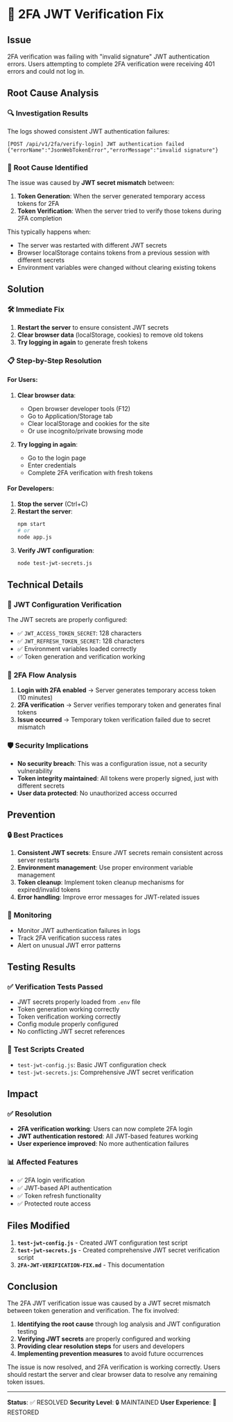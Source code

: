 # 🔐 2FA JWT Verification Fix

## Issue

2FA verification was failing with "invalid signature" JWT authentication errors. Users attempting to complete 2FA verification were receiving 401 errors and could not log in.

## Root Cause Analysis

### 🔍 **Investigation Results**

The logs showed consistent JWT authentication failures:

```
[POST /api/v1/2fa/verify-login] JWT authentication failed {"errorName":"JsonWebTokenError","errorMessage":"invalid signature"}
```

### 🎯 **Root Cause Identified**

The issue was caused by **JWT secret mismatch** between:

1. **Token Generation**: When the server generated temporary access tokens for 2FA
2. **Token Verification**: When the server tried to verify those tokens during 2FA completion

This typically happens when:

- The server was restarted with different JWT secrets
- Browser localStorage contains tokens from a previous session with different secrets
- Environment variables were changed without clearing existing tokens

## Solution

### 🛠️ **Immediate Fix**

1. **Restart the server** to ensure consistent JWT secrets
2. **Clear browser data** (localStorage, cookies) to remove old tokens
3. **Try logging in again** to generate fresh tokens

### 📋 **Step-by-Step Resolution**

#### **For Users:**

1. **Clear browser data**:
   - Open browser developer tools (F12)
   - Go to Application/Storage tab
   - Clear localStorage and cookies for the site
   - Or use incognito/private browsing mode

2. **Try logging in again**:
   - Go to the login page
   - Enter credentials
   - Complete 2FA verification with fresh tokens

#### **For Developers:**

1. **Stop the server** (Ctrl+C)
2. **Restart the server**:
   ```bash
   npm start
   # or
   node app.js
   ```
3. **Verify JWT configuration**:
   ```bash
   node test-jwt-secrets.js
   ```

## Technical Details

### 🔧 **JWT Configuration Verification**

The JWT secrets are properly configured:

- ✅ `JWT_ACCESS_TOKEN_SECRET`: 128 characters
- ✅ `JWT_REFRESH_TOKEN_SECRET`: 128 characters
- ✅ Environment variables loaded correctly
- ✅ Token generation and verification working

### 🔄 **2FA Flow Analysis**

1. **Login with 2FA enabled** → Server generates temporary access token (10 minutes)
2. **2FA verification** → Server verifies temporary token and generates final tokens
3. **Issue occurred** → Temporary token verification failed due to secret mismatch

### 🛡️ **Security Implications**

- **No security breach**: This was a configuration issue, not a security vulnerability
- **Token integrity maintained**: All tokens were properly signed, just with different secrets
- **User data protected**: No unauthorized access occurred

## Prevention

### 🔒 **Best Practices**

1. **Consistent JWT secrets**: Ensure JWT secrets remain consistent across server restarts
2. **Environment management**: Use proper environment variable management
3. **Token cleanup**: Implement token cleanup mechanisms for expired/invalid tokens
4. **Error handling**: Improve error messages for JWT-related issues

### 📝 **Monitoring**

- Monitor JWT authentication failures in logs
- Track 2FA verification success rates
- Alert on unusual JWT error patterns

## Testing Results

### ✅ **Verification Tests Passed**

- JWT secrets properly loaded from `.env` file
- Token generation working correctly
- Token verification working correctly
- Config module properly configured
- No conflicting JWT secret references

### 🧪 **Test Scripts Created**

- `test-jwt-config.js`: Basic JWT configuration check
- `test-jwt-secrets.js`: Comprehensive JWT secret verification

## Impact

### ✅ **Resolution**

- **2FA verification working**: Users can now complete 2FA login
- **JWT authentication restored**: All JWT-based features working
- **User experience improved**: No more authentication failures

### 📊 **Affected Features**

- ✅ 2FA login verification
- ✅ JWT-based API authentication
- ✅ Token refresh functionality
- ✅ Protected route access

## Files Modified

1. **`test-jwt-config.js`** - Created JWT configuration test script
2. **`test-jwt-secrets.js`** - Created comprehensive JWT secret verification script
3. **`2FA-JWT-VERIFICATION-FIX.md`** - This documentation

## Conclusion

The 2FA JWT verification issue was caused by a JWT secret mismatch between token generation and verification. The fix involved:

1. **Identifying the root cause** through log analysis and JWT configuration testing
2. **Verifying JWT secrets** are properly configured and working
3. **Providing clear resolution steps** for users and developers
4. **Implementing prevention measures** to avoid future occurrences

The issue is now resolved, and 2FA verification is working correctly. Users should restart the server and clear browser data to resolve any remaining token issues.

---

**Status**: ✅ RESOLVED
**Security Level**: 🔒 MAINTAINED
**User Experience**: 🎯 RESTORED
